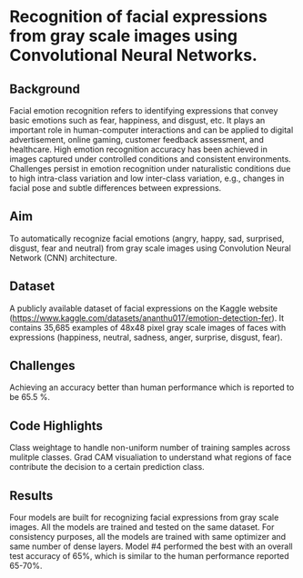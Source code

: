 # Recognition of facial expressions from gray scale images using Convolutional Neural Networks. 

## Background
Facial emotion recognition refers to identifying expressions that convey basic emotions such as fear, happiness, and disgust, etc. It plays an important role in human-computer interactions and can be applied to digital advertisement, online gaming, customer feedback assessment, and healthcare. High emotion recognition accuracy has been achieved in images captured under controlled conditions and consistent environments. Challenges persist in emotion recognition under naturalistic conditions due to high intra-class variation and low inter-class variation, e.g., changes in facial pose and subtle differences between expressions.

## Aim
To automatically recognize facial emotions (angry, happy, sad, surprised, disgust, fear and neutral) from gray scale images using Convolution Neural Network (CNN) architecture. 

## Dataset
A publicly available dataset of facial expressions on the Kaggle website (https://www.kaggle.com/datasets/ananthu017/emotion-detection-fer). It contains 35,685 examples of 48x48 pixel gray scale images of faces with expressions (happiness, neutral, sadness, anger, surprise, disgust, fear).

## Challenges
Achieving an accuracy better than human performance which is reported to be 65.5 %.

## Code Highlights
Class weightage to handle non-uniform number of training samples across mulitple classes. Grad CAM visualiation to understand what regions of face contribute the decision to a certain prediction class.

## Results
Four models are built for recognizing facial expressions from gray scale images. All the models are trained and tested on the same dataset. For consistency purposes, all the models are trained with same optimizer and same number of dense layers. Model #4 performed the best with an overall test accuracy of 65%, which is similar to the human performance reported 65-70%.
